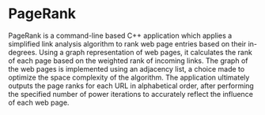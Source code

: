 # PageRank
PageRank is a command-line based C++ application which applies a simplified link analysis algorithm to rank web page entries based on their in-degrees. Using a graph representation of web pages, it calculates the rank of each page based on the weighted rank of incoming links. The graph of the web pages is implemented using an adjacency list, a choice made to optimize the space complexity of the algorithm. The application ultimately outputs the page ranks for each URL in alphabetical order, after performing the specified number of power iterations to accurately reflect the influence of each web page.
